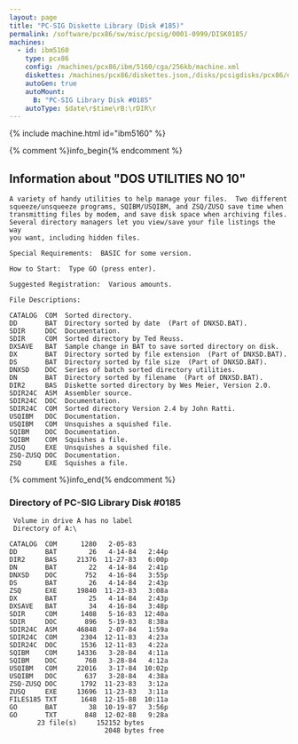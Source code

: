 ```yaml
---
layout: page
title: "PC-SIG Diskette Library (Disk #185)"
permalink: /software/pcx86/sw/misc/pcsig/0001-0999/DISK0185/
machines:
  - id: ibm5160
    type: pcx86
    config: /machines/pcx86/ibm/5160/cga/256kb/machine.xml
    diskettes: /machines/pcx86/diskettes.json,/disks/pcsigdisks/pcx86/diskettes.json
    autoGen: true
    autoMount:
      B: "PC-SIG Library Disk #0185"
    autoType: $date\r$time\rB:\rDIR\r
---
```


{% include machine.html id="ibm5160" %}

{% comment %}info_begin{% endcomment %}

## Information about "DOS UTILITIES NO 10"

    A variety of handy utilities to help manage your files.  Two different
    squeeze/unsqueeze programs, SQIBM/USQIBM, and ZSQ/ZUSQ save time when
    transmitting files by modem, and save disk space when archiving files.
    Several directory managers let you view/save your file listings the way
    you want, including hidden files.
    
    Special Requirements:  BASIC for some version.
    
    How to Start:  Type GO (press enter).
    
    Suggested Registration:  Various amounts.
    
    File Descriptions:
    
    CATALOG  COM  Sorted directory.
    DD       BAT  Directory sorted by date  (Part of DNXSD.BAT).
    SDIR     DOC  Documentation.
    SDIR     COM  Sorted directory by Ted Reuss.
    DXSAVE   BAT  Sample change in BAT to save sorted directory on disk.
    DX       BAT  Directory sorted by file extension  (Part of DNXSD.BAT).
    DS       BAT  Directory sorted by file size  (Part of DNXSD.BAT).
    DNXSD    DOC  Series of batch sorted directory utilities.
    DN       BAT  Directory sorted by filename  (Part of DNXSD.BAT).
    DIR2     BAS  Diskette sorted directory by Wes Meier, Version 2.0.
    SDIR24C  ASM  Assembler source.
    SDIR24C  DOC  Documentation.
    SDIR24C  COM  Sorted directory Version 2.4 by John Ratti.
    USQIBM   DOC  Documentation.
    USQIBM   COM  Unsquishes a squished file.
    SQIBM    DOC  Documentation.
    SQIBM    COM  Squishes a file.
    ZUSQ     EXE  Unsquishes a squished file.
    ZSQ-ZUSQ DOC  Documentation.
    ZSQ      EXE  Squishes a file.
{% comment %}info_end{% endcomment %}


### Directory of PC-SIG Library Disk #0185

     Volume in drive A has no label
     Directory of A:\

    CATALOG  COM      1280   2-05-83
    DD       BAT        26   4-14-84   2:44p
    DIR2     BAS     21376  11-27-83   6:00p
    DN       BAT        22   4-14-84   2:41p
    DNXSD    DOC       752   4-16-84   3:55p
    DS       BAT        26   4-14-84   2:43p
    ZSQ      EXE     19840  11-23-83   3:08a
    DX       BAT        25   4-14-84   2:43p
    DXSAVE   BAT        34   4-16-84   3:48p
    SDIR     COM      1408   5-16-83  12:40a
    SDIR     DOC       896   5-19-83   8:38a
    SDIR24C  ASM     46848   2-07-84   1:59a
    SDIR24C  COM      2304  12-11-83   4:23a
    SDIR24C  DOC      1536  12-11-83   4:22a
    SQIBM    COM     14336   3-28-84   4:11a
    SQIBM    DOC       768   3-28-84   4:12a
    USQIBM   COM     22016   3-17-84  10:02p
    USQIBM   DOC       637   3-28-84   4:38a
    ZSQ-ZUSQ DOC      1792  11-23-83   3:12a
    ZUSQ     EXE     13696  11-23-83   3:11a
    FILES185 TXT      1648  12-15-88  10:11a
    GO       BAT        38  10-19-87   3:56p
    GO       TXT       848  12-02-88   9:28a
           23 file(s)     152152 bytes
                            2048 bytes free
